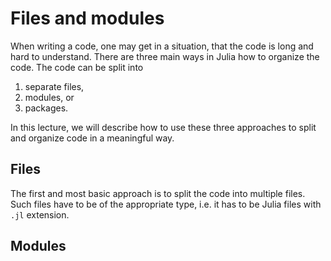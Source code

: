# Files and modules

When writing a code, one may get in a situation, that the code is long and hard to understand. There are three main ways in Julia how to organize the code. The code can be split into

1. separate files,
2. modules, or
3. packages.

In this lecture, we will describe how to use these three approaches to split and organize code in a meaningful way.

## Files

The first and most basic approach is to split the code into multiple files. Such files have to be of the appropriate type, i.e. it has to be Julia files with `.jl` extension.

## Modules
